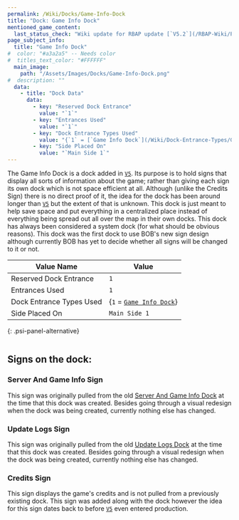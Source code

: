 ```yaml
---
permalink: /Wiki/Docks/Game-Info-Dock
title: "Dock: Game Info Dock"
mentioned_game_content:
  last_status_check: "Wiki update for RBAP update [`V5.2`](/RBAP-Wiki/Posts/Update-Log/5-2-0)"
page_subject_info:
  title: "Game Info Dock"
#  color: "#a3a2a5" -- Needs color
#  titles_text_color: "#FFFFFF"
  main_image:
    path: "/Assets/Images/Docks/Game-Info-Dock.png"
#  description: ""
  data:
    - title: "Dock Data"
      data:
        - key: "Reserved Dock Entrance"
          value: "`1`"
        - key: "Entrances Used"
          value: "`1`"
        - key: "Dock Entrance Types Used"
          value: "{`1` = [`Game Info Dock`](/Wiki/Dock-Entrance-Types/Game-Info-Dock)}"
        - key: "Side Placed On"
          value: "`Main Side 1`"
---
```


The Game Info Dock is a dock added in [`V5`](/Posts/Update-Log/5-0-0). Its purpose is to hold signs that display all sorts of information about the game; rather than giving each sign its own dock which is not space efficient at all. Although (unlike the Credits Sign) there is no direct proof of it, the idea for the dock has been around longer than [`V5`](/Posts/Update-Log/5-0-0) but the extent of that is unknown. This dock is just meant to help save space and put everything in a centralized place instead of everything being spread out all over the map in their own docks. This dock has always been considered a system dock (for what should be obvious reasons). This dock was the first dock to use BOB's new sign design although currently BOB has yet to decide whether all signs will be changed to it or not.

| Value Name               | Value |
|-|-|
| Reserved Dock Entrance   | `1` |
| Entrances Used           | `1` |
| Dock Entrance Types Used | {`1` = [`Game Info Dock`](/Wiki/Dock-Entrance-Types/Game-Info-Dock)} |
| Side Placed On           | `Main Side 1` |
{: .psi-panel-alternative}

<img src="/RBAP-Wiki/Assets/Images/Docks/Game-Info-Dock.png" alt="">

## Signs on the dock:

### Server And Game Info Sign

This sign was originally pulled from the old [Server And Game Info Dock](/Wiki/Docks/Server-And-Game-Info-Dock) at the time that this dock was created. Besides going through a visual redesign when the dock was being created, currently nothing else has changed.

### Update Logs Sign

This sign was originally pulled from the old [Update Logs Dock](/Wiki/Docks/Update-Logs-Dock) at the time that this dock was created. Besides going through a visual redesign when the dock was being created, currently nothing else has changed.

### Credits Sign

This sign displays the game's credits and is not pulled from a previously existing dock. This sign was added along with the dock however the idea for this sign dates back to before [`V5`](/Posts/Update-Log/5-0-0) even entered production.